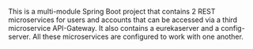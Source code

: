 This is a multi-module Spring Boot project that
contains 2 REST microservices for users and accounts that 
can be accessed via a third microservice API-Gateway. It also 
contains a eurekaserver and a config-server. All these 
microservices are configured to work with one another.
